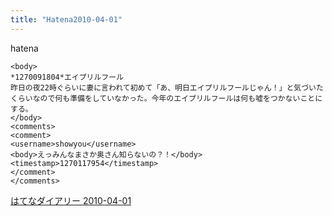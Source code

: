 ```yaml
---
title: "Hatena2010-04-01"
---
```


hatena

```
<body>
*1270091804*エイプリルフール
昨日の夜22時ぐらいに妻に言われて初めて「あ、明日エイプリルフールじゃん！」と気づいたくらいなので何も準備をしていなかった。今年のエイプリルフールは何も嘘をつかないことにする。
</body>
<comments>
<comment>
<username>showyou</username>
<body>えっみんなまさか奥さん知らないの？！</body>
<timestamp>1270117954</timestamp>
</comment>
</comments>
```


[はてなダイアリー 2010-04-01](https://nishiohirokazu.hatenadiary.org/archive/2010/04/01)